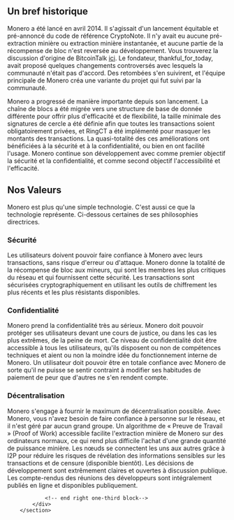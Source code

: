<div class="about-monero">
    <section class="container">
            <div class="row">
                <!-- left two-thirds block-->
                <div class="full col-xs-12">
                    <div class="info-block text-adapt">
                        <div class="row center-xs">
                            <div class="col">
                                <h2>Un bref historique</h2>
                            </div>
                        </div>
<div markdown="1">

Monero a été lancé en avril 2014. Il s'agissait d'un lancement équitable et pré-annoncé du code de référence CryptoNote. Il n'y avait eu aucune pré-extraction minière ou extraction minière instantanée, et aucune partie de la récompense de bloc n'est reversée au développement. Vous trouverez la discussion d'origine de BitcoinTalk [ici](https://bitcointalk.org/index.php?topic=563821.0). Le fondateur, thankful_for_today, avait proposé quelques changements controversés avec lesquels la communauté n'était pas d'accord. Des retombées s'en suivirent, et l'équipe principale de Monero créa une variante du projet qui fut suivi par la communauté.

Monero a progressé de manière importante depuis son lancement. La chaîne de blocs a été migrée vers une structure de base de donnée différente pour offrir plus d'efficacité et de flexibilité, la taille minimale des signatures de cercle a été définie afin que toutes les transactions soient obligatoirement privées, et RingCT a été implémenté pour masquer les montants des transactions. La quasi-totalité des ces améliorations ont bénéficiées à la sécurité et à la confidentialité, ou bien en ont facilité l'usage. Monero continue son développement avec comme premier objectif la sécurité et la confidentialité, et comme second objectif l'accessibilité et l'efficacité.

</div>
                    </div>
                </div>
                <!-- end right one-third block-->
            </div>
            <div class="row">
                <!-- left two-thirds block-->
                <div class="full col-xs-12">
                    <div class="info-block text-adapt">
                        <div class="row center-xs">
                            <div class="col">
                                <h2>Nos Valeurs</h2>
                            </div>
                        </div>

<div markdown="1">

Monero est plus qu'une simple technologie. C'est aussi ce que la technologie représente. Ci-dessous certaines de ses philosophies directrices.

### Sécurité

Les utilisateurs doivent pouvoir faire confiance à Monero avec leurs transactions, sans risque d'erreur ou d'attaque. Monero donne la totalité de la récompense de bloc aux mineurs, qui sont les membres les plus critiques du réseau et qui fournissent cette sécurité. Les transactions sont sécurisées cryptographiquement en utilisant les outils de chiffrement les plus récents et les plus résistants disponibles.

### Confidentialité

Monero prend la confidentialité très au sérieux. Monero doit pouvoir protéger ses utilisateurs devant une cours de justice, ou dans les cas les plus extrêmes, de la peine de mort. Ce niveau de confidentialité doit être accessible à tous les utilisateurs, qu'ils disposent ou non de compétences techniques et aient ou non la moindre idée du fonctionnement interne de Monero. Un utilisateur doit pouvoir être en totale confiance avec Monero de sorte qu'il ne puisse se sentir contraint à modifier ses habitudes de paiement de peur que d'autres ne s'en rendent compte.

### Décentralisation

Monero s'engage à fournir le maximum de décentralisation possible. Avec Monero, vous n'avez besoin de faire confiance à personne sur le réseau, et il n'est géré par aucun grand groupe. Un algorithme de « Preuve de Travail » (Proof of Work) accessible facilite l'extraction minière de Monero sur des ordinateurs normaux, ce qui rend plus difficile l'achat d'une grande quantité de puissance minière. Les nœuds se connectent les uns aux autres grâce à I2P pour réduire les risques de révélation des informations sensibles sur les transactions et de censure (disponible bientôt). Les décisions de développement sont extrêmement claires et ouvertes à discussion publique. Les compte-rendus des réunions des développeurs sont intégralement publiés en ligne et disponibles publiquement.

</div>
                    </div>
                </div>


                <!-- end right one-third block-->
            </div>
        </section>
